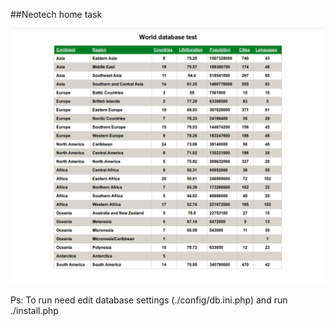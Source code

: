 
##Neotech home task

![alt text](data/screen.png "screenshot")


Ps: To run need edit  database settings (./config/db.ini.php) and run ./install.php